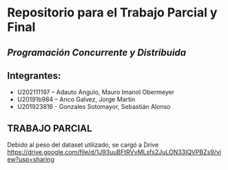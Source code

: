 # Repositorio para el Trabajo Parcial y Final
## *Programación Concurrente y Distribuida*
## Integrantes:
+ U202111197 – Adauto Angulo, Mauro Imanol Obermeyer  
+ U20191b984 – Anco Galvez, Jorge Martin 
+ U201923816 -  Gonzales Sotomayor, Sebastián Alonso
## TRABAJO PARCIAL
Debido al peso del dataset utilizado, se cargó a Drive  
https://drive.google.com/file/d/1J93uuBFtRVvMLsfs2JuLON33IQVPBZs9/view?usp=sharing 
